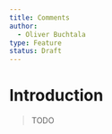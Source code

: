 ```yaml
---
title: Comments
author:
  - Oliver Buchtala
type: Feature
status: Draft
---
```


# Introduction

> TODO